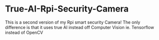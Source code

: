 # True-AI-Rpi-Security-Camera
This is a second version of my Rpi smart security Camera! The only difference is that it uses true AI instead off Computer Vision ie. Tensorflow instead of OpenCV
